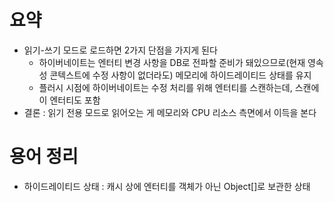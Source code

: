 # 요약
- 읽기-쓰기 모드로 로드하면 2가지 단점을 가지게 된다
    - 하이버네이트는 엔터티 변경 사항을 DB로 전파할 준비가 돼있으므로(현재 영속성 콘텍스트에 수정 사항이 없더라도) 메모리에 하이드레이티드 상태를 유지
    - 플러시 시점에 하이버네이트는 수정 처리를 위해 엔터티를 스캔하는데, 스캔에 이 엔터티도 포함
- 결론 : 읽기 전용 모드로 읽어오는 게 메모리와 CPU 리소스 측면에서 이득을 본다

# 용어 정리
- 하이드레이티드 상태 : 캐시 상에 엔터티를 객체가 아닌 Object[]로 보관한 상태
